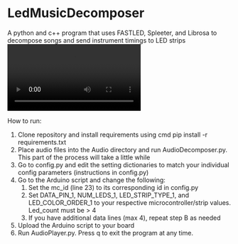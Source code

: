 # LedMusicDecomposer
A python and c++ program that uses FASTLED, Spleeter, and Librosa to decompose songs and send instrument timings to LED strips
<video src="https://user-images.githubusercontent.com/83613942/197366009-708d8ef7-c574-4348-a960-b75f6436b11c.mp4"></video>

How to run:
  1. Clone repository and install requirements using cmd pip install -r requirements.txt
  2. Place audio files into the Audio directory and run AudioDecomposer.py. This part of the process will take a little while
  3. Go to config.py and edit the setting dictionaries to match your individual config parameters (instructions in config.py)
  4. Go to the Arduino script and change the following:
     1. Set the mc_id (line 23) to its corresponding id in config.py
     2. Set DATA_PIN_1, NUM_LEDS_1, LED_STRIP_TYPE_1, and LED_COLOR_ORDER_1 to your respective microcontroller/strip values. Led_count must be > 4
     3. If you have additional data lines (max 4), repeat step B as needed
  5. Upload the Arduino script to your board
  6. Run AudioPlayer.py. Press q to exit the program at any time.
 
